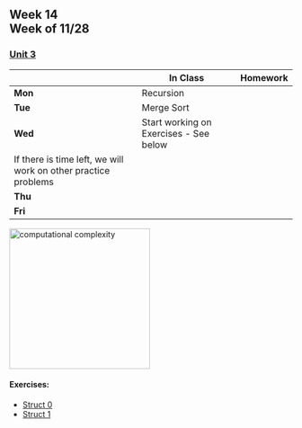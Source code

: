 ## Week 14 <br>Week of 11/28

### [Unit 3](/apcsp/curriculum/3)

  |       |In Class               |Homework   |
  |-------|---------              |---------  |
  |**Mon**|Recursion | |
  |**Tue**|Merge Sort | |
  |**Wed**|Start working on Exercises - See below<br>
  If there is time left, we will work on other practice problems | |
  |**Thu**| | |
  |**Fri**| | |


<meta http-equiv="refresh" content="300"/>
  
<img src="https://i.ytimg.com/vi/47GRtdHOKMg/maxresdefault.jpg" alt="computational complexity" height="250">


#### Exercises:  
- [Struct 0](https://lab.cs50.io/candib80/cs50labs/c/struct0/)
- [Struct 1](https://lab.cs50.io/candib80/cs50labs/c/struct1/)